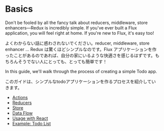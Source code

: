 # Basics

Don't be fooled by all the fancy talk about reducers, middleware, store enhancers—Redux is incredibly simple. If you've ever built a Flux application, you will feel right at home. If you're new to Flux, it's easy too!

よくわからない話に惑わされないでください。reducer, middleware, store enhancer … Redux は驚くほどシンプルなのです。Flux アプリケーションを作ったことがあるのであれば、自分の家にいるような快適さを感じるはずです。もちろんそうでない人にとっても、とっても簡単です！

In this guide, we'll walk through the process of creating a simple Todo app.

このガイドは、シンプルなtodoアプリケーションを作るプロセスを紹介していきます。

* [Actions](Actions.md)
* [Reducers](Reducers.md)
* [Store](Store.md)
* [Data Flow](DataFlow.md)
* [Usage with React](UsageWithReact.md)
* [Example: Todo List](ExampleTodoList.md)



